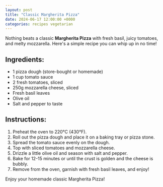 ```yaml
---
layout: post
title: "Classic Margherita Pizza"
date: 2024-06-17 12:00:00 +0000
categories: recipes vegetarian
---
```


Nothing beats a classic **Margherita Pizza** with fresh basil, juicy tomatoes, and melty mozzarella. Here's a simple recipe you can whip up in no time!

## Ingredients:
<ul class="ingredients-list">
<li class="ingredient">1 pizza dough (store-bought or homemade)</li>
<li class="ingredient">1 cup tomato sauce</li>
<li class="ingredient">2 fresh tomatoes, sliced</li>
<li class="ingredient">250g mozzarella cheese, sliced</li>
<li class="ingredient">Fresh basil leaves</li>
<li class="ingredient">Olive oil</li>
<li class="ingredient">Salt and pepper to taste</li>
</ul>

## Instructions:
1. Preheat the oven to 220°C (430°F).
2. Roll out the pizza dough and place it on a baking tray or pizza stone.
3. Spread the tomato sauce evenly on the dough.
4. Top with sliced tomatoes and mozzarella cheese.
5. Drizzle a little olive oil and season with salt and pepper.
6. Bake for 12-15 minutes or until the crust is golden and the cheese is bubbly.
7. Remove from the oven, garnish with fresh basil leaves, and enjoy!

Enjoy your homemade classic Margherita Pizza!
